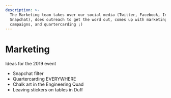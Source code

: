 ```yaml
---
description: >-
  The Marketing team takes over our social media (Twitter, Facebook, Instagram,
  Snapchat), does outreach to get the word out, comes up with marketing
  campaigns, and quartercarding ;)
---
```


# Marketing

Ideas for the 2019 event  
- Snapchat filter  
- Quartercarding EVERYWHERE  
- Chalk art in the Engineering Quad  
- Leaving stickers on tables in Duff



